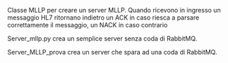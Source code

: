 Classe MLLP per creare un server MLLP. Quando ricevono in ingresso un messaggio HL7 
ritornano indietro un ACK in caso riesca a parsare correttamente il messaggio, un NACK in 
caso contrario

Server_mllp.py crea un semplice server senza coda di RabbitMQ.

Server_MLLP_prova crea un server che spara ad una coda di RabbitMQ.